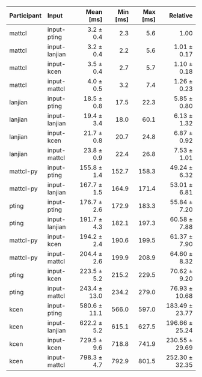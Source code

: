 | Participant | Input | Mean [ms] | Min [ms] | Max [ms] | Relative |
|:---|:---|---:|---:|---:|---:|
| mattcl | input-pting | 3.2 ± 0.4 | 2.3 | 5.6 | 1.00 |
| mattcl | input-lanjian | 3.2 ± 0.4 | 2.2 | 5.6 | 1.01 ± 0.17 |
| mattcl | input-kcen | 3.5 ± 0.4 | 2.7 | 5.7 | 1.10 ± 0.18 |
| mattcl | input-mattcl | 4.0 ± 0.5 | 3.2 | 7.4 | 1.26 ± 0.23 |
| lanjian | input-pting | 18.5 ± 0.8 | 17.5 | 22.3 | 5.85 ± 0.80 |
| lanjian | input-lanjian | 19.4 ± 3.4 | 18.0 | 60.1 | 6.13 ± 1.32 |
| lanjian | input-kcen | 21.7 ± 0.8 | 20.7 | 24.8 | 6.87 ± 0.92 |
| lanjian | input-mattcl | 23.8 ± 0.9 | 22.4 | 26.8 | 7.53 ± 1.01 |
| mattcl-py | input-pting | 155.8 ± 1.4 | 152.7 | 158.3 | 49.24 ± 6.32 |
| mattcl-py | input-lanjian | 167.7 ± 1.5 | 164.9 | 171.4 | 53.01 ± 6.81 |
| pting | input-pting | 176.7 ± 2.6 | 172.9 | 183.3 | 55.84 ± 7.20 |
| pting | input-lanjian | 191.7 ± 4.3 | 182.1 | 197.3 | 60.58 ± 7.88 |
| mattcl-py | input-kcen | 194.2 ± 2.4 | 190.6 | 199.5 | 61.37 ± 7.90 |
| mattcl-py | input-mattcl | 204.4 ± 2.6 | 199.9 | 208.9 | 64.60 ± 8.32 |
| pting | input-kcen | 223.5 ± 5.2 | 215.2 | 229.5 | 70.62 ± 9.20 |
| pting | input-mattcl | 243.4 ± 13.0 | 234.2 | 279.0 | 76.93 ± 10.68 |
| kcen | input-pting | 580.6 ± 11.1 | 566.0 | 597.0 | 183.49 ± 23.77 |
| kcen | input-lanjian | 622.2 ± 5.2 | 615.1 | 627.5 | 196.66 ± 25.24 |
| kcen | input-kcen | 729.5 ± 9.6 | 718.8 | 741.9 | 230.55 ± 29.69 |
| kcen | input-mattcl | 798.3 ± 4.7 | 792.9 | 801.5 | 252.30 ± 32.35 |
